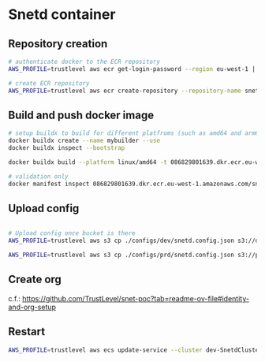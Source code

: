 # Snetd container

## Repository creation

```bash
# authenticate docker to the ECR repository
AWS_PROFILE=trustlevel aws ecr get-login-password --region eu-west-1 | docker login --username AWS --password-stdin 086829801639.dkr.ecr.eu-west-1.amazonaws.com

# create ECR repository
AWS_PROFILE=trustlevel aws ecr create-repository --repository-name snetd --region eu-west-1
```

## Build and push docker image

```bash
# setup buildx to build for different platfroms (such as amd64 and arm64)
docker buildx create --name mybuilder --use
docker buildx inspect --bootstrap

docker buildx build --platform linux/amd64 -t 086829801639.dkr.ecr.eu-west-1.amazonaws.com/snetd:latest --push .

# validation only
docker manifest inspect 086829801639.dkr.ecr.eu-west-1.amazonaws.com/snetd:latest
```

## Upload config

```bash

# Upload config once bucket is there
AWS_PROFILE=trustlevel aws s3 cp ./configs/dev/snetd.config.json s3://dev-snetd-config/snetd.config.json

AWS_PROFILE=trustlevel aws s3 cp ./configs/prd/snetd.config.json s3://prd-snetd-config/snetd.config.json

```

## Create org

 c.f.: https://github.com/TrustLevel/snet-poc?tab=readme-ov-file#identity-and-org-setup

## Restart

```bash
AWS_PROFILE=trustlevel aws ecs update-service --cluster dev-SnetdCluster --service dev-SnetdFargateService --force-new-deployment --region eu-west-1 
```
